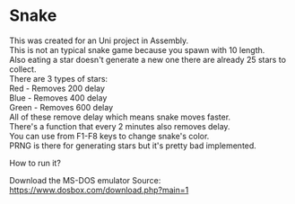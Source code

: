 # Snake
This was created for an Uni project in Assembly.  
  This is not an typical snake game because you spawn with 10 length.  
  Also eating a star doesn't generate a new one there are already 25 stars to collect.  
  There are 3 types of stars:  
  Red - Removes 200 delay  
  Blue - Removes 400 delay  
  Green - Removes 600 delay  
  All of these remove delay which means snake moves faster.  
  There's a function that every 2 minutes also removes delay.  
  You can use from F1-F8 keys to change snake's color.  
  PRNG is there for generating stars but it's pretty bad implemented.  

  How to run it?  
  
  Download the MS-DOS emulator 
  Source: https://www.dosbox.com/download.php?main=1  
  

  

